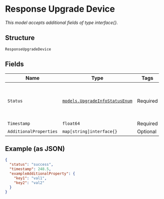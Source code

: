 
# Response Upgrade Device

*This model accepts additional fields of type interface{}.*

## Structure

`ResponseUpgradeDevice`

## Fields

| Name | Type | Tags | Description |
|  --- | --- | --- | --- |
| `Status` | [`models.UpgradeInfoStatusEnum`](../../doc/models/upgrade-info-status-enum.md) | Required | enum: `error`, `inprogress`, `scheduled`, `starting`, `success` |
| `Timestamp` | `float64` | Required | timestamp |
| `AdditionalProperties` | `map[string]interface{}` | Optional | - |

## Example (as JSON)

```json
{
  "status": "success",
  "timestamp": 248.5,
  "exampleAdditionalProperty": {
    "key1": "val1",
    "key2": "val2"
  }
}
```

